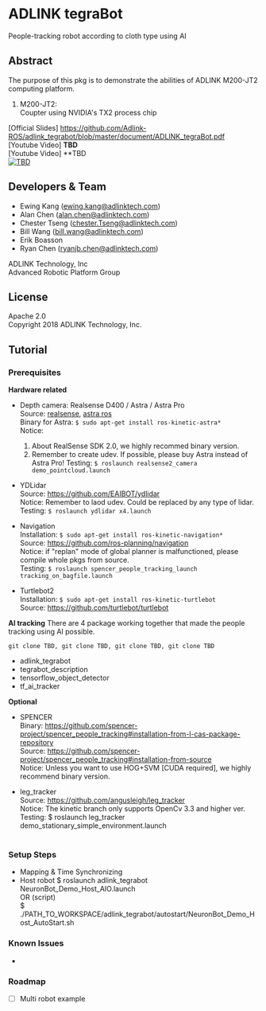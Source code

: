 # ADLINK tegraBot
People-tracking robot according to cloth type using AI

## Abstract  
The purpose of this pkg is to demonstrate the abilities of ADLINK M200-JT2 computing platform.
1. M200-JT2:  
   Coupter using NVIDIA's TX2 process chip   
   
[Official Slides] https://github.com/Adlink-ROS/adlink_tegrabot/blob/master/document/ADLINK_tegraBot.pdf  
[Youtube Video] **TBD**  
[Youtube Video] **TBD  
[![TBD](TBD)](TBD)  

## Developers & Team
* Ewing Kang (ewing.kang@adlinktech.com)
* Alan Chen (alan.chen@adlinktech.com)
* Chester Tseng (chester.Tseng@adlinktech.com)
* Bill Wang (bill.wang@adlinktech.com)
* Erik Boasson  
* Ryan Chen (ryanjb.chen@adlinktech.com)
  
ADLINK Technology, Inc  
Advanced Robotic Platform Group  

## License
Apache 2.0  
Copyright 2018 ADLINK Technology, Inc.  

## Tutorial
### Prerequisites

**Hardware related**  
* Depth camera: Realsense D400 / Astra / Astra Pro  
  Source: [realsense](https://github.com/intel-ros/realsense), [astra ros](https://github.com/orbbec/ros_astra_camera)  
  Binary for Astra: `$ sudo apt-get install ros-kinetic-astra*`  
  Notice:  
    1. About RealSense SDK 2.0, we highly recommed binary version.
    2. Remember to create udev. If possible, please buy Astra instead of Astra Pro!
  Testing: `$ roslaunch realsense2_camera demo_pointcloud.launch`  

* YDLidar   
  Source: https://github.com/EAIBOT/ydlidar  
  Notice: Remember to laod udev. Could be replaced by any type of lidar.  
  Testing: `$ roslaunch ydlidar x4.launch`  

* Navigation  
  Installation: `$ sudo apt-get install ros-kinetic-navigation*`  
  Source: https://github.com/ros-planning/navigation  
  Notice: if "replan" mode of global planner is malfunctioned, please compile whole pkgs from source.  
  Testing: `$ roslaunch spencer_people_tracking_launch tracking_on_bagfile.launch`  

* Turtlebot2  
  Installation: `$ sudo apt-get install ros-kinetic-turtlebot`  
  Source: https://github.com/turtlebot/turtlebot  

**AI tracking**
There are 4 package working together that made the people tracking using AI possible. 
```
git clone TBD, git clone TBD, git clone TBD, git clone TBD
```
* adlink_tegrabot 
* tegrabot_description 
* tensorflow_object_detector 
* tf_ai_tracker 


**Optional**
* SPENCER  
  Binary: https://github.com/spencer-project/spencer_people_tracking#installation-from-l-cas-package-repository  
  Source: https://github.com/spencer-project/spencer_people_tracking#installation-from-source  
  Notice: Unless you want to use HOG+SVM [CUDA required], we highly recommend binary version.  

* leg_tracker  
  Source: https://github.com/angusleigh/leg_tracker  
  Notice: The kinetic branch only supports OpenCv 3.3 and higher ver.  
  Testing: $ roslaunch leg_tracker demo_stationary_simple_environment.launch  
  <br />


### Setup Steps
* Mapping & Time Synchronizing  
* Host robot
  $ roslaunch adlink_tegrabot NeuronBot_Demo_Host_AIO.launch  
  OR (script)  
  $ ./PATH_TO_WORKSPACE/adlink_tegrabot/autostart/NeuronBot_Demo_Host_AutoStart.sh  

### Known Issues
* 

### Roadmap
- [ ] Multi robot example  
 
